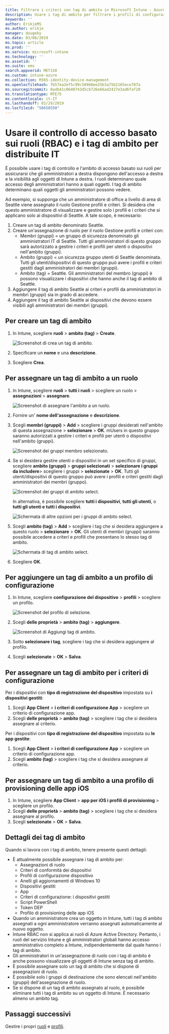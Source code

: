 ```yaml
---
title: Filtrare i criteri con tag di ambito in Microsoft Intune - Azure | Microsoft Docs
description: Usare i tag di ambito per filtrare i profili di configurazione in base a ruoli specifici.
keywords: ''
author: ErikjeMS
ms.author: erikje
manager: dougeby
ms.date: 03/08/2019
ms.topic: article
ms.prod: ''
ms.service: microsoft-intune
ms.technology: ''
ms.assetid: ''
ms.suite: ems
search.appverid: MET150
ms.custom: intune-azure
ms.collection: M365-identity-device-management
ms.openlocfilehash: fb57ea2ef5c99c58968ee25b3a75b2165ece787a
ms.sourcegitcommit: 0adb41c0640743d5cb726e66ad2427e3ad6faf20
ms.translationtype: MTE75
ms.contentlocale: it-IT
ms.lasthandoff: 03/29/2019
ms.locfileid: "58658550"
---
```

# <a name="use-role-based-access-control-rbac-and-scope-tags-for-distributed-it"></a>Usare il controllo di accesso basato sui ruoli (RBAC) e i tag di ambito per distribuite IT

È possibile usare i tag di controllo e l'ambito di accesso basato sui ruoli per assicurarsi che gli amministratori a destra dispongono dell'accesso a destra e la visibilità agli oggetti di Intune a destra. I ruoli determinano quale accesso degli amministratori hanno a quali oggetti. I tag di ambito determinano quali oggetti gli amministratori possono vedere.

Ad esempio, si supponga che un amministratore di office a livello di area di Seattle viene assegnato il ruolo Gestione profili e criteri. Si desidera che questo amministratore di visualizzare e gestire solo i profili e i criteri che si applicano solo ai dispositivi di Seattle. A tale scopo, è necessario:

1. Creare un tag di ambito denominato Seattle.
2. Creare un'assegnazione di ruolo per il ruolo Gestione profili e criteri con: 
    - Membri (gruppi) = un gruppo di sicurezza denominato gli amministratori IT di Seattle. Tutti gli amministratori di questo gruppo sarà autorizzato a gestire i criteri e profili per utenti o dispositivi nell'ambito (gruppi).
    - Ambito (gruppi) = un sicurezza gruppo utenti di Seattle denominata. Tutti gli utenti/dispositivi di questo gruppo può avere i profili e criteri gestiti dagli amministratori dei membri (gruppi). 
    - Ambito (tag) = Seattle. Gli amministratori del membro (gruppi) è possono visualizzare i dispositivi che hanno anche il tag di ambito di Seattle.
3. Aggiungere il tag di ambito Seattle ai criteri e profili da amministratori in membri (gruppi) sia in grado di accedere.
4. Aggiungere il tag di ambito Seattle ai dispositivi che devono essere visibili agli amministratori dei membri (gruppi). 


## <a name="to-create-a-scope-tag"></a>Per creare un tag di ambito

1. In Intune, scegliere **ruoli** > **ambito (tag)** > **Create**.

    ![Screenshot di crea un tag di ambito.](./media/scope-tags/create-scope-tag.png)

2. Specificare un **nome** e una **descrizione**.
3. Scegliere **Crea**.

## <a name="to-assign-a-scope-tag-to-a-role"></a>Per assegnare un tag di ambito a un ruolo

1. In Intune, scegliere **ruoli** > **tutti i ruoli** > scegliere un ruolo > **assegnazioni** > **assegnare**.

    ![Screenshot di assegnare l'ambito a un ruolo.](./media/scope-tags/assign-scope-to-role.png)

2. Fornire un' **nome dell'assegnazione** e **descrizione**.
3. Scegli **membri (gruppi)** > **Add** > scegliere i gruppi desiderati nell'ambito di questa assegnazione > **selezionare**  >   **OK**. mUsers in questo gruppo saranno autorizzati a gestire i criteri e profili per utenti o dispositivi nell'ambito (gruppi).

    ![Screenshot dei gruppi membro selezionato.](./media/scope-tags/select-member-groups.png)

4. Se si desidera gestire utenti o dispositivi in un set specifico di gruppi, scegliere **ambito (gruppi)** > **gruppi selezionati** > **selezionare i gruppi da includere**> scegliere i gruppi > **selezionate** > **OK**. Tutti gli utenti/dispositivi di questo gruppo può avere i profili e criteri gestiti dagli amministratori dei membri (gruppo).

    ![Screenshot dei gruppi di ambito select.](./media/scope-tags/select-scope-groups.png)

    In alternativa, è possibile scegliere **tutti i dispositivi**, **tutti gli utenti**, o **tutti gli utenti e tutti i dispositivi**.

    ![Schermata di altre opzioni per i gruppi di ambito select.](./media/scope-tags/scope-group-other-options.png)
    
5. Scegli **ambito (tag)** > **Add** > scegliere i tag che si desidera aggiungere a questo ruolo > **selezionare** > **OK**. Gli utenti di membri (gruppi) saranno possibile accedere a criteri e profili che presentano lo stesso tag di ambito.

    ![Schermata di tag di ambito select.](./media/scope-tags/select-scope-tags.png)

6. Scegliere **OK**. 

## <a name="to-add-a-scope-tag-to-a-configuration-profile"></a>Per aggiungere un tag di ambito a un profilo di configurazione
1. In Intune, scegliere **configurazione del dispositivo** > **profili** > scegliere un profilo.

    ![Screenshot del profilo di selezione.](./media/scope-tags/choose-profile.png)

2. Scegli **delle proprietà** > **ambito (tag)** > **aggiungere**.

    ![Screenshot di Aggiungi tag di ambito.](./media/scope-tags/add-scope-tags.png)

3. Sotto **selezionare i tag**, scegliere i tag che si desidera aggiungere al profilo.
4. Scegli **selezionate** > **OK** > **Salva**.

## <a name="to-assign-a-scope-tag-to-an-app-configuration-policy"></a>Per assegnare un tag di ambito per i criteri di configurazione
Per i dispositivi con **tipo di registrazione del dispositivo** impostata su **i dispositivi gestiti**:
1. Scegli **App Client** > **i criteri di configurazione App** > scegliere un criterio di configurazione app.
2. Scegli **delle proprietà** > **ambito (tag)** > scegliere i tag che si desidera assegnare al criterio.

Per i dispositivi con **tipo di registrazione del dispositivo** impostata su **le app gestite**:
1. Scegli **App Client** > **i criteri di configurazione App** > scegliere un criterio di configurazione app.
2. Scegli **ambito (tag)** > scegliere i tag che si desidera assegnare al criterio.


## <a name="to-assign-a-scope-tag-to-an-ios-app-provisioning-profile"></a>Per assegnare un tag di ambito a una profilo di provisioning delle app iOS
1. In Intune, scegliere **App Client** > **app per iOS i profili di provisioning** > scegliere un profilo.
2. Scegli **delle proprietà** > **ambito (tag)** > scegliere i tag che si desidera assegnare al profilo.
3. Scegli **selezionate** > **OK** > **Salva**.

## <a name="scope-tag-details"></a>Dettagli dei tag di ambito
Quando si lavora con i tag di ambito, tenere presente questi dettagli:

- È attualmente possibile assegnare i tag di ambito per:
    - Assegnazioni di ruolo
    - Criteri di conformità dei dispositivi
    - Profili di configurazione dispositivo
    - Anelli gli aggiornamenti di Windows 10
    - Dispositivi gestiti
    - App
    - Criteri di configurazione: i dispositivi gestiti
    - Script PowerShell
    - Token DEP
    - Profilo di provisioning delle app iOS
- Quando un amministratore crea un oggetto in Intune, tutti i tag di ambito assegnati a ogni amministratore verranno assegnati automaticamente al nuovo oggetto.
- Intune RBAC non si applica ai ruoli di Azure Active Directory. Pertanto, i ruoli del servizio Intune e gli amministratori globali hanno accesso amministrativo completo a Intune, indipendentemente dal quale hanno i tag di ambito.
- Gli amministratori in un'assegnazione di ruolo con i tag di ambito è anche possono visualizzare gli oggetti di Intune senza tag di ambito.
- È possibile assegnare solo un tag di ambito che si dispone di assegnazioni di ruolo.
- È possibile solo i gruppi di destinazione che sono elencati nell'ambito (gruppi) dell'assegnazione di ruolo.
- Se si dispone di un tag di ambito assegnato al ruolo, è possibile eliminare tutti i tag di ambito su un oggetto di Intune. È necessario almeno un ambito tag.

## <a name="next-steps"></a>Passaggi successivi

Gestire i propri [ruoli](role-based-access-control.md) e [profili](device-profile-assign.md).
